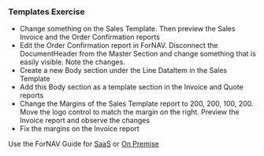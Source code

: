 ### Templates Exercise

* Change something on the Sales Template. Then preview the Sales Invoice and the Order Confirmation reports
* Edit the Order Confirmation report in ForNAV. Disconnect the DocumentHeader from the Master Section and change something that is easily visible. Note the changes.
* Create a new Body section under the Line DataItem in the Sales Template
* Add this Body section as a template section in the Invoice and Quote reports
* Change the Margins of the Sales Template report to 200, 200, 100, 200. Move the logo control to match the margin on the right. Preview the Invoice report and observe the changes
* Fix the margins on the Invoice report

Use the ForNAV Guide for [SaaS]() or [On Premise]()

<!-- ToDO -> edit links -->